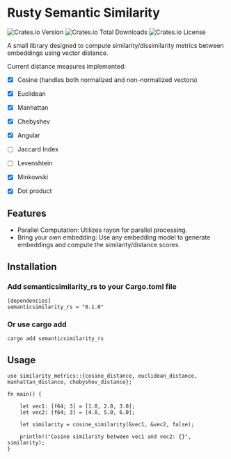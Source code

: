 # Rusty Semantic Similarity 

![Crates.io Version](https://img.shields.io/crates/v/semanticsimilarity_rs)
![Crates.io Total Downloads](https://img.shields.io/crates/d/semanticsimilarity_rs)
![Crates.io License](https://img.shields.io/crates/l/semanticsimilarity_rs)

A small library designed to compute similarity/dissimilarity metrics between embeddings using vector  distance. 

Current distance measures implemented:
- [x] Cosine (handles both normalized and non-normalized vectors)
- [x] Euclidean
- [x] Manhattan
- [x] Chebyshev
- [x] Angular 
- [ ] Jaccard Index
- [ ] Levenshtein 
- [x] Minkowski
- [x] Dot product 



## Features
- Parallel Computation: Utilizes rayon for parallel processing. 
- Bring your own embedding: Use any embedding model to generate embeddings and compute the similarity/distance scores. 



## Installation 

### Add semanticsimilarity_rs to your Cargo.toml file 

```
[dependencies]
semanticsimilarity_rs = "0.1.0" 
```
### Or use cargo add  

```
cargo add semanticsimilarity_rs
```


## Usage 
```
use similarity_metrics::{cosine_distance, euclidean_distance, manhattan_distance, chebyshev_distance};

fn main() {

    let vec1: [f64; 3] = [1.0, 2.0, 3.0];
    let vec2: [f64; 3] = [4.0, 5.0, 6.0];

    let similarity = cosine_similarity(&vec1, &vec2, false);

    println!("Cosine similarity between vec1 and vec2: {}", similarity);
}
```



